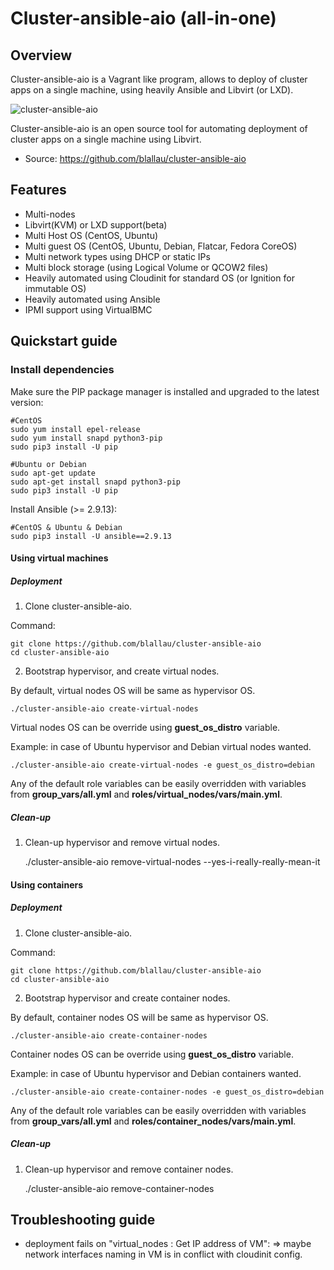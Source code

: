 # Cluster-ansible-aio (all-in-one)

## Overview

Cluster-ansible-aio is a Vagrant like program, allows to deploy of cluster apps on a single machine, using heavily Ansible and Libvirt (or LXD).

![cluster-ansible-aio](https://user-images.githubusercontent.com/9655027/31175714-6e453b1e-a910-11e7-8a60-f7c6d2114b1a.png)

Cluster-ansible-aio is an open source tool for automating deployment of cluster apps on a single machine using Libvirt.

-   Source: <https://github.com/blallau/cluster-ansible-aio>

## Features

-   Multi-nodes
-   Libvirt(KVM) or LXD support(beta)
-   Multi Host OS (CentOS, Ubuntu)
-   Multi guest OS (CentOS, Ubuntu, Debian, Flatcar, Fedora CoreOS)
-   Multi network types using DHCP or static IPs
-   Multi block storage (using Logical Volume or QCOW2 files)
-   Heavily automated using Cloudinit for standard OS (or Ignition for immutable OS)
-   Heavily automated using Ansible
-   IPMI support using VirtualBMC

## Quickstart guide

### Install dependencies

Make sure the PIP package manager is installed and upgraded to the latest version:

```
#CentOS
sudo yum install epel-release
sudo yum install snapd python3-pip
sudo pip3 install -U pip

#Ubuntu or Debian
sudo apt-get update
sudo apt-get install snapd python3-pip
sudo pip3 install -U pip
```

Install Ansible (>= 2.9.13):

```
#CentOS & Ubuntu & Debian
sudo pip3 install -U ansible==2.9.13
```

#### Using virtual machines

##### Deployment

1. Clone cluster-ansible-aio.

Command:

    git clone https://github.com/blallau/cluster-ansible-aio
    cd cluster-ansible-aio

2. Bootstrap hypervisor, and create virtual nodes.

By default, virtual nodes OS will be same as hypervisor OS.

    ./cluster-ansible-aio create-virtual-nodes

Virtual nodes OS can be override using **guest_os_distro** variable.

Example: in case of Ubuntu hypervisor and Debian virtual nodes wanted.

    ./cluster-ansible-aio create-virtual-nodes -e guest_os_distro=debian

Any of the default role variables can be easily overridden with variables from **group_vars/all.yml**
and **roles/virtual_nodes/vars/main.yml**.

##### Clean-up

1. Clean-up hypervisor and remove virtual nodes.

    ./cluster-ansible-aio remove-virtual-nodes --yes-i-really-really-mean-it

#### Using containers

##### Deployment

1. Clone cluster-ansible-aio.

Command:

    git clone https://github.com/blallau/cluster-ansible-aio
    cd cluster-ansible-aio

2. Bootstrap hypervisor and create container nodes.

By default, container nodes OS will be same as hypervisor OS.

    ./cluster-ansible-aio create-container-nodes

Container nodes OS can be override using **guest_os_distro** variable.

Example: in case of Ubuntu hypervisor and Debian containers wanted.

    ./cluster-ansible-aio create-container-nodes -e guest_os_distro=debian

Any of the default role variables can be easily overridden with variables from **group_vars/all.yml**
and **roles/container_nodes/vars/main.yml**.

##### Clean-up

1. Clean-up hypervisor and remove container nodes.

    ./cluster-ansible-aio remove-container-nodes

## Troubleshooting guide

* deployment fails on "virtual_nodes : Get IP address of VM":
=> maybe network interfaces naming in VM is in conflict with cloudinit config.
